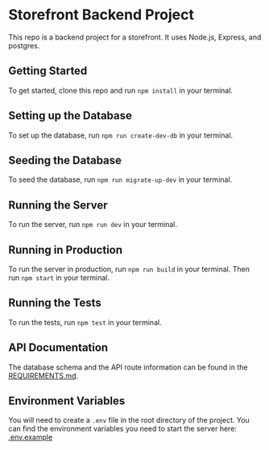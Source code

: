 # Storefront Backend Project

This repo is a backend project for a storefront. It uses Node.js, Express, and postgres.

## Getting Started

To get started, clone this repo and run `npm install` in your terminal.

## Setting up the Database

To set up the database, run `npm run create-dev-db` in your terminal.

## Seeding the Database

To seed the database, run `npm run migrate-up-dev` in your terminal.

## Running the Server

To run the server, run `npm run dev` in your terminal.

## Running in Production

To run the server in production, run `npm run build` in your terminal. Then run `npm start` in your terminal.

## Running the Tests

To run the tests, run `npm test` in your terminal.

## API Documentation

The database schema and the API route information can be found in the [REQUIREMENTS.md](REQUIREMENTS.md).

## Environment Variables

You will need to create a `.env` file in the root directory of the project. You can find the environment variables you need to start the server here: [.env.example](.env.example)
